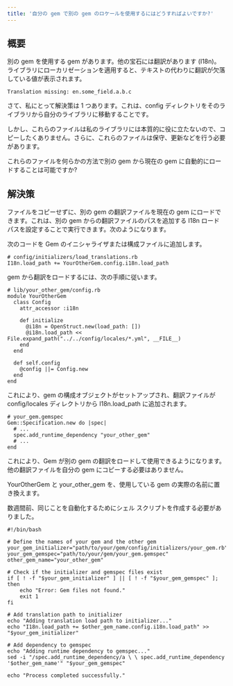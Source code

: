 ```yaml
---
title: '自分の gem で別の gem のロケールを使用するにはどうすればよいですか?'
---
```


## 概要
別の gem を使用する gem があります。他の宝石には翻訳があります (I18n)。ライブラリにローカリゼーションを適用すると、テキストの代わりに翻訳が欠落している値が表示されます。

```
Translation missing: en.some_field.a.b.c

```
さて、私にとって解決策は 1 つあります。これは、config ディレクトリをそのライブラリから自分のライブラリに移動することです。

しかし、これらのファイルは私のライブラリには本質的に役に立たないので、コピーしたくありません。さらに、これらのファイルは保守、更新などを行う必要があります。

これらのファイルを何らかの方法で別の gem から現在の gem に自動的にロードすることは可能ですか?

## 解決策
ファイルをコピーせずに、別の gem の翻訳ファイルを現在の gem にロードできます。これは、別の gem からの翻訳ファイルのパスを追加する I18n ロード パスを設定することで実行できます。次のようになります。

次のコードを Gem のイニシャライザまたは構成ファイルに追加します。

```
# config/initializers/load_translations.rb
I18n.load_path += YourOtherGem.config.i18n.load_path

```
gem から翻訳をロードするには、次の手順に従います。

```
# lib/your_other_gem/config.rb
module YourOtherGem
  class Config
    attr_accessor :i18n

    def initialize
      @i18n = OpenStruct.new(load_path: [])
      @i18n.load_path << File.expand_path("../../config/locales/*.yml", __FILE__)
    end
  end

  def self.config
    @config ||= Config.new
  end
end

```
これにより、gem の構成オブジェクトがセットアップされ、翻訳ファイルが config/locales ディレクトリから I18n.load_path に追加されます。

```
# your_gem.gemspec
Gem::Specification.new do |spec|
  # ...
  spec.add_runtime_dependency "your_other_gem"
  # ...
end

```
これにより、Gem が別の gem の翻訳をロードして使用できるようになります。他の翻訳ファイルを自分の gem にコピーする必要はありません。

YourOtherGem と your_other_gem を、使用している gem の実際の名前に置き換えます。

数週間前、同じことを自動化するためにシェル スクリプトを作成する必要がありました。

```
#!/bin/bash

# Define the names of your gem and the other gem
your_gem_initializer="path/to/your/gem/config/initializers/your_gem.rb"
your_gem_gemspec="path/to/your/gem/your_gem.gemspec"
other_gem_name="your_other_gem"

# Check if the initializer and gemspec files exist
if [ ! -f "$your_gem_initializer" ] || [ ! -f "$your_gem_gemspec" ]; then
    echo "Error: Gem files not found."
    exit 1
fi

# Add translation path to initializer
echo "Adding translation load path to initializer..."
echo "I18n.load_path += $other_gem_name.config.i18n.load_path" >> "$your_gem_initializer"

# Add dependency to gemspec
echo "Adding runtime dependency to gemspec..."
sed -i "/spec.add_runtime_dependency/a \ \ spec.add_runtime_dependency '$other_gem_name'" "$your_gem_gemspec"

echo "Process completed successfully."

```
